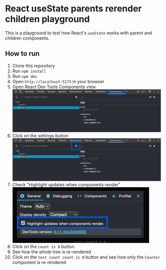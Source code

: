 # React useState parents rerender children playground

This is a playground to test how React's `useState` works with parent and children components.

## How to run

1. Clone this repository
2. Run `npm install`
3. Run `npm dev`
4. Open `http://localhost:5173` in your browser
5. Open React Dev Tools Components view ![img.png](img.png)
6. Click on the settings button ![img_1.png](img_1.png)
7. Check "Highlight updates when components render" ![img_2.png](img_2.png)
8. Click on the `count is 0` button
9. See how the whole tree is re-rendered
10. Click on the `test count count is 0` button and see how only the `Counter` component is re-rendered
